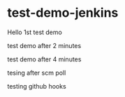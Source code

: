 # test-demo-jenkins

Hello 1st test demo

test demo after 2 minutes



test demo after 4 minutes


tesing after scm poll

testing github hooks

